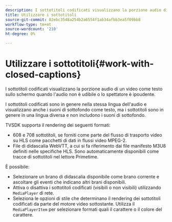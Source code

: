 ```yaml
---
description: I sottotitoli codificati visualizzano la porzione audio di un video come testo sullo schermo quando l'audio non è udibile o lo spettatore è ipoudente.
title: Utilizzare i sottotitoli
source-git-commit: 02ebc3548a254b2a6554f1ab34afbb3ea5f09bb8
workflow-type: tm+mt
source-wordcount: '210'
ht-degree: 0%

---
```


# Utilizzare i sottotitoli{#work-with-closed-captions}

I sottotitoli codificati visualizzano la porzione audio di un video come testo sullo schermo quando l&#39;audio non è udibile o lo spettatore è ipoudente.

I sottotitoli codificati sono in genere nella stessa lingua dell&#39;audio e visualizzano anche i suoni di sottofondo come testo, ma i sottotitoli sono in genere in una lingua diversa e non includono i suoni di sottofondo.

TVSDK supporta il rendering dei seguenti formati:

* 608 e 708 sottotitoli, se forniti come parte del flusso di trasporto video su HLS come pacchetti di dati in flussi video MPEG-2.
* File di didascalia WebVTT, a cui si fa riferimento dai file manifesto M3U8 definiti nelle specifiche HLS. Sono automaticamente disponibili come tracce di sottotitoli nel lettore Primetime.

È possibile:

* Selezionare un brano di didascalia disponibile come brano corrente e ascoltare gli eventi che indicano altri brani disponibili.
* Attiva o disattiva i sottotitoli codificati (visibili o non visibili) utilizzando `MediaPlayer` di rete.
* Seleziona le opzioni di stile che determinano il rendering dei sottotitoli codificati da parte del motore video sottostante. Utilizza il `MediaPlayerItem` per selezionare formati quali il carattere o il colore del carattere.
